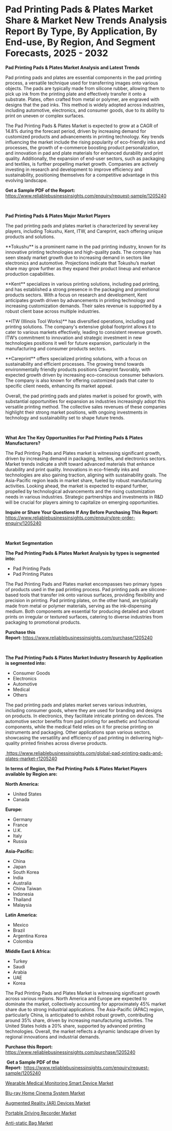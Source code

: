 <p><h1>Pad Printing Pads & Plates Market Share & Market New Trends Analysis Report By Type, By Application, By End-use, By Region, And Segment Forecasts, 2025 - 2032</h1></p><p><strong>Pad Printing Pads & Plates Market Analysis and Latest Trends</strong></p>
<p><p>Pad printing pads and plates are essential components in the pad printing process, a versatile technique used for transferring images onto various objects. The pads are typically made from silicone rubber, allowing them to pick up ink from the printing plate and effectively transfer it onto a substrate. Plates, often crafted from metal or polymer, are engraved with designs that the pad inks. This method is widely adopted across industries, including automotive, electronics, and consumer goods, due to its ability to print on uneven or complex surfaces.</p><p>The Pad Printing Pads & Plates Market is expected to grow at a CAGR of 14.8% during the forecast period, driven by increasing demand for customized products and advancements in printing technology. Key trends influencing the market include the rising popularity of eco-friendly inks and processes, the growth of e-commerce boosting product personalization, and innovation in pad and plate materials for enhanced durability and print quality. Additionally, the expansion of end-user sectors, such as packaging and textiles, is further propelling market growth. Companies are actively investing in research and development to improve efficiency and sustainability, positioning themselves for a competitive advantage in this evolving landscape.</p></p>
<p><strong>Get a Sample PDF of the Report:&nbsp;</strong> <a href="https://www.reliablebusinessinsights.com/enquiry/request-sample/1205240?utm_campaign=96&utm_medium=2&utm_source=Github&utm_content=ia&utm_term=09022025&utm_id=pad-printing-pads-plates">https://www.reliablebusinessinsights.com/enquiry/request-sample/1205240</a></p>
<p>&nbsp;</p>
<p><strong>Pad Printing Pads & Plates Major Market Players</strong></p>
<p><p>The pad printing pads and plates market is characterized by several key players, including Tokushu, Kent, ITW, and Careprint, each offering unique products and solutions.</p><p>**Tokushu** is a prominent name in the pad printing industry, known for its innovative printing technologies and high-quality pads. The company has seen steady market growth due to increasing demand in sectors like electronics and automotive. Projections indicate that Tokushu’s market share may grow further as they expand their product lineup and enhance production capabilities.</p><p>**Kent** specializes in various printing solutions, including pad printing, and has established a strong presence in the packaging and promotional products sectors. With a focus on research and development, Kent anticipates growth driven by advancements in printing technology and increasing customization demands. Their sales revenue is supported by a robust client base across multiple industries.</p><p>**ITW (Illinois Tool Works)** has diversified operations, including pad printing solutions. The company's extensive global footprint allows it to cater to various markets effectively, leading to consistent revenue growth. ITW’s commitment to innovation and strategic investment in new technologies positions it well for future expansion, particularly in the manufacturing and consumer products sectors.</p><p>**Careprint** offers specialized printing solutions, with a focus on sustainability and efficient processes. The growing trend towards environmentally friendly products positions Careprint favorably, with expected growth driven by increasing eco-conscious consumer behaviors. The company is also known for offering customized pads that cater to specific client needs, enhancing its market appeal.</p><p>Overall, the pad printing pads and plates market is poised for growth, with substantial opportunities for expansion as industries increasingly adopt this versatile printing method. The collective sales revenues of these companies highlight their strong market positions, with ongoing investments in technology and sustainability set to shape future trends.</p></p>
<p>&nbsp;</p>
<p><strong>What Are The Key Opportunities For Pad Printing Pads & Plates Manufacturers?</strong></p>
<p><p>The Pad Printing Pads and Plates market is witnessing significant growth, driven by increasing demand in packaging, textiles, and electronics sectors. Market trends indicate a shift toward advanced materials that enhance durability and print quality. Innovations in eco-friendly inks and technologies are also gaining traction, aligning with sustainability goals. The Asia-Pacific region leads in market share, fueled by robust manufacturing activities. Looking ahead, the market is expected to expand further, propelled by technological advancements and the rising customization needs in various industries. Strategic partnerships and investments in R&D will be crucial for players aiming to capitalize on emerging opportunities.</p></p>
<p><strong>Inquire or Share Your Questions If Any Before Purchasing This Report:</strong> <a href="https://www.reliablebusinessinsights.com/enquiry/pre-order-enquiry/1205240?utm_campaign=96&utm_medium=2&utm_source=Github&utm_content=ia&utm_term=09022025&utm_id=pad-printing-pads-plates">https://www.reliablebusinessinsights.com/enquiry/pre-order-enquiry/1205240</a></p>
<p>&nbsp;</p>
<p><strong>Market Segmentation</strong></p>
<p><strong>The Pad Printing Pads & Plates Market Analysis by types is segmented into:</strong></p>
<p><ul><li>Pad Printing Pads</li><li>Pad Printing Plates</li></ul></p>
<p><p>The Pad Printing Pads and Plates market encompasses two primary types of products used in the pad printing process. Pad printing pads are silicone-based tools that transfer ink onto various surfaces, providing flexibility and precision in printing. Pad printing plates, on the other hand, are typically made from metal or polymer materials, serving as the ink-dispensing medium. Both components are essential for producing detailed and vibrant prints on irregular or textured surfaces, catering to diverse industries from packaging to promotional products.</p></p>
<p><strong>Purchase this Report:&nbsp;</strong><a href="https://www.reliablebusinessinsights.com/purchase/1205240?utm_campaign=96&utm_medium=2&utm_source=Github&utm_content=ia&utm_term=09022025&utm_id=pad-printing-pads-plates">https://www.reliablebusinessinsights.com/purchase/1205240</a></p>
<p>&nbsp;</p>
<p><strong>The Pad Printing Pads & Plates Market Industry Research by Application is segmented into:</strong></p>
<p><ul><li>Consumer Goods</li><li>Electronics</li><li>Automotive</li><li>Medical</li><li>Others</li></ul></p>
<p><p>The pad printing pads and plates market serves various industries, including consumer goods, where they are used for branding and designs on products. In electronics, they facilitate intricate printing on devices. The automotive sector benefits from pad printing for aesthetic and functional components, while the medical field relies on it for precise printing on instruments and packaging. Other applications span various sectors, showcasing the versatility and efficiency of pad printing in delivering high-quality printed finishes across diverse products.</p></p>
<p><a href="https://www.reliablebusinessinsights.com/global-pad-printing-pads-and-plates-market-r1205240?utm_campaign=96&utm_medium=2&utm_source=Github&utm_content=ia&utm_term=09022025&utm_id=pad-printing-pads-plates">&nbsp;https://www.reliablebusinessinsights.com/global-pad-printing-pads-and-plates-market-r1205240</a></p>
<p><strong>In terms of Region, the Pad Printing Pads & Plates Market Players available by Region are:</strong></p>
<p>
    <p> <strong> North America: </strong>
        <ul>
            <li>United States</li>
            <li>Canada</li>
        </ul>
        </p> 
    <p> <strong> Europe: </strong>
        <ul>
            <li>Germany</li>
            <li>France</li>
            <li>U.K.</li>
            <li>Italy</li>
            <li>Russia</li>
        </ul>
        </p> 
    <p> <strong> Asia-Pacific: </strong>
        <ul>
            <li>China</li>
            <li>Japan</li>
            <li>South Korea</li>
            <li>India</li>
            <li>Australia</li>
            <li>China Taiwan</li>
            <li>Indonesia</li>
            <li>Thailand</li>
            <li>Malaysia</li>
        </ul>
        </p> 
    <p> <strong> Latin America: </strong>
        <ul>
            <li>Mexico</li>
            <li>Brazil</li>
            <li>Argentina Korea</li>
            <li>Colombia</li>
        </ul>
        </p> 
    <p> <strong> Middle East & Africa: </strong>
        <ul>
            <li>Turkey</li>
            <li>Saudi</li>
            <li>Arabia</li>
            <li>UAE</li>
            <li>Korea</li>
        </ul>
    </p>
    </p>
<p><p>The Pad Printing Pads and Plates Market is witnessing significant growth across various regions. North America and Europe are expected to dominate the market, collectively accounting for approximately 45% market share due to strong industrial applications. The Asia-Pacific (APAC) region, particularly China, is anticipated to exhibit robust growth, contributing around 35% share, driven by increasing manufacturing activities. The United States holds a 20% share, supported by advanced printing technologies. Overall, the market reflects a dynamic landscape driven by regional innovations and industrial demands.</p></p>
<p><strong>Purchase this Report: </strong><a href="https://www.reliablebusinessinsights.com/purchase/1205240?utm_campaign=96&utm_medium=2&utm_source=Github&utm_content=ia&utm_term=09022025&utm_id=pad-printing-pads-plates">https://www.reliablebusinessinsights.com/purchase/1205240</a></p>
<p>&nbsp;<strong>Get a Sample PDF of the Report:&nbsp;&nbsp;</strong><a href="https://www.reliablebusinessinsights.com/enquiry/request-sample/1205240?utm_campaign=96&utm_medium=2&utm_source=Github&utm_content=ia&utm_term=09022025&utm_id=pad-printing-pads-plates">https://www.reliablebusinessinsights.com/enquiry/request-sample/1205240</a></p>
<p><strong></strong></p>
<p><p><a href="https://github.com/alejhahroch/Market-Research-Report-List-1/blob/main/wearable-medical-monitoring-smart-device-market.md?utm_campaign=96&utm_medium=2&utm_source=Github&utm_content=ia&utm_term=09022025&utm_id=pad-printing-pads-plates">Wearable Medical Monitoring Smart Device Market</a></p><p><a href="https://github.com/geyangvayora/Market-Research-Report-List-1/blob/main/blu-ray-home-cinema-system-market.md?utm_campaign=96&utm_medium=2&utm_source=Github&utm_content=ia&utm_term=09022025&utm_id=pad-printing-pads-plates">Blu-ray Home Cinema System Market</a></p><p><a href="https://github.com/beroxiluwaya/Market-Research-Report-List-1/blob/main/augmented-reality-ar-devices-market.md?utm_campaign=96&utm_medium=2&utm_source=Github&utm_content=ia&utm_term=09022025&utm_id=pad-printing-pads-plates">Augmented Reality (AR) Devices Market</a></p><p><a href="https://github.com/saklpelzami95/Market-Research-Report-List-1/blob/main/portable-driving-recorder-market.md?utm_campaign=96&utm_medium=2&utm_source=Github&utm_content=ia&utm_term=09022025&utm_id=pad-printing-pads-plates">Portable Driving Recorder Market</a></p><p><a href="https://github.com/zeigounjoom/Market-Research-Report-List-1/blob/main/anti-static-bag-market.md?utm_campaign=96&utm_medium=2&utm_source=Github&utm_content=ia&utm_term=09022025&utm_id=pad-printing-pads-plates">Anti-static Bag Market</a></p></p>